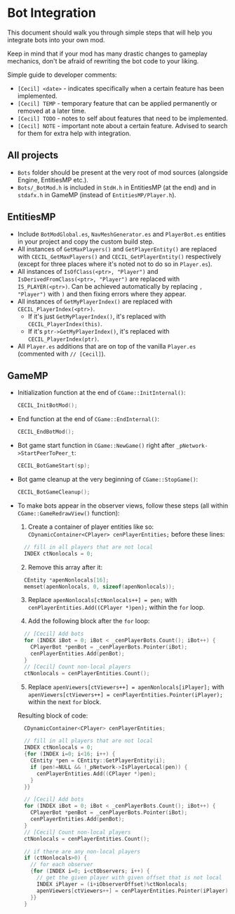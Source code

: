 # Bot Integration

This document should walk you through simple steps that will help you integrate bots into your own mod.

Keep in mind that if your mod has many drastic changes to gameplay mechanics, don't be afraid of rewriting the bot code to your liking.

Simple guide to developer comments:
- `[Cecil] <date>` - indicates specifically when a certain feature has been implemented.
- `[Cecil] TEMP` - temporary feature that can be applied permanently or removed at a later time.
- `[Cecil] TODO` - notes to self about features that need to be implemented.
- `[Cecil] NOTE` - important note about a certain feature. Advised to search for them for extra help with integration.

## All projects

- `Bots` folder should be present at the very root of mod sources (alongside Engine, EntitiesMP etc.).
- `Bots/_BotMod.h` is included in `StdH.h` in EntitiesMP (at the end) and in `stdafx.h` in GameMP (instead of `EntitiesMP/Player.h`).

## EntitiesMP

- Include `BotModGlobal.es`, `NavMeshGenerator.es` and `PlayerBot.es` entities in your project and copy the custom build step.
- All instances of `GetMaxPlayers()` and `GetPlayerEntity()` are replaced with `CECIL_GetMaxPlayers()` and `CECIL_GetPlayerEntity()` respectively (except for three places where it's noted not to do so in `Player.es`).
- All instances of `IsOfClass(<ptr>, "Player")` and `IsDerivedFromClass(<ptr>, "Player")` are replaced with `IS_PLAYER(<ptr>)`. Can be achieved automatically by replacing `, "Player")` with `)` and then fixing errors where they appear.
- All instances of `GetMyPlayerIndex()` are replaced with `CECIL_PlayerIndex(<ptr>)`.
  - If it's just `GetMyPlayerIndex()`, it's replaced with `CECIL_PlayerIndex(this)`.
  - If it's `ptr->GetMyPlayerIndex()`, it's replaced with `CECIL_PlayerIndex(ptr)`.
- All `Player.es` additions that are on top of the vanilla `Player.es` (commented with `// [Cecil]`).

## GameMP

- Initialization function at the end of `CGame::InitInternal()`:
  ```cpp
  CECIL_InitBotMod();
  ```
- End function at the end of `CGame::EndInternal()`:
  ```cpp
  CECIL_EndBotMod();
  ```
- Bot game start function in `CGame::NewGame()` right after `_pNetwork->StartPeerToPeer_t`:
  ```cpp
  CECIL_BotGameStart(sp);
  ```
- Bot game cleanup at the very beginning of `CGame::StopGame()`:
  ```cpp
  CECIL_BotGameCleanup();
  ```
- To make bots appear in the observer views, follow these steps (all within `CGame::GameRedrawView()` function):
  1. Create a container of player entities like so: `CDynamicContainer<CPlayer> cenPlayerEntities;` before these lines:
  ```cpp
    // fill in all players that are not local
    INDEX ctNonlocals = 0;
  ```
  2. Remove this array after it:
  ```cpp
    CEntity *apenNonlocals[16];
    memset(apenNonlocals, 0, sizeof(apenNonlocals));
  ```
  3. Replace `apenNonlocals[ctNonlocals++] = pen;` with `cenPlayerEntities.Add((CPlayer *)pen);` within the `for` loop.

  4. Add the following block after the `for` loop:
  ```cpp
    // [Cecil] Add bots
    for (INDEX iBot = 0; iBot < _cenPlayerBots.Count(); iBot++) {
      CPlayerBot *penBot = _cenPlayerBots.Pointer(iBot);
      cenPlayerEntities.Add(penBot);
    }
    // [Cecil] Count non-local players
    ctNonlocals = cenPlayerEntities.Count();
  ```
  5. Replace `apenViewers[ctViewers++] = apenNonlocals[iPlayer];` with `apenViewers[ctViewers++] = cenPlayerEntities.Pointer(iPlayer);` within the next `for` block.
  
  Resulting block of code:
  ```cpp
    CDynamicContainer<CPlayer> cenPlayerEntities;

    // fill in all players that are not local
    INDEX ctNonlocals = 0;
    {for (INDEX i=0; i<16; i++) {
      CEntity *pen = CEntity::GetPlayerEntity(i);
      if (pen!=NULL && !_pNetwork->IsPlayerLocal(pen)) {
        cenPlayerEntities.Add((CPlayer *)pen);
      }
    }}

    // [Cecil] Add bots
    for (INDEX iBot = 0; iBot < _cenPlayerBots.Count(); iBot++) {
      CPlayerBot *penBot = _cenPlayerBots.Pointer(iBot);
      cenPlayerEntities.Add(penBot);
    }
    // [Cecil] Count non-local players
    ctNonlocals = cenPlayerEntities.Count();

    // if there are any non-local players
    if (ctNonlocals>0) {
      // for each observer
      {for (INDEX i=0; i<ctObservers; i++) {
        // get the given player with given offset that is not local
        INDEX iPlayer = (i+iObserverOffset)%ctNonlocals;
        apenViewers[ctViewers++] = cenPlayerEntities.Pointer(iPlayer);
      }}
    }
  ```